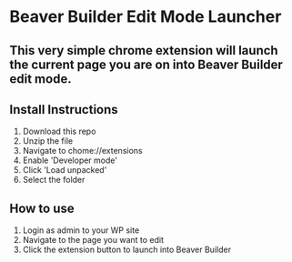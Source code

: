 # Beaver Builder Edit Mode Launcher

## This very simple chrome extension will launch the current page you are on into Beaver Builder edit mode.

## Install Instructions
1. Download this repo
2. Unzip the file
3. Navigate to chome://extensions
4. Enable 'Developer mode'
5. Click 'Load unpacked'
6. Select the folder

## How to use
1. Login as admin to your WP site
2. Navigate to the page you want to edit
3. Click the extension button to launch into Beaver Builder
